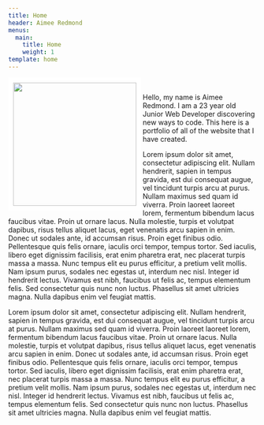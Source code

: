 ```yaml
---
title: Home
header: Aimee Redmond
menus:
  main:
    title: Home
    weight: 1
template: home
---
```

<img align="left" src="/images/aportraitsubmission.jpg" width="250" height="250" style="border: 10px solid white;"/>

<br />

Hello, my name is Aimee Redmond. I am a 23 year old Junior Web Developer discovering new ways to code. This here is a portfolio of all of the website that I have created.

Lorem ipsum dolor sit amet, consectetur adipiscing elit. Nullam hendrerit, sapien in tempus gravida, est dui consequat augue, vel tincidunt turpis arcu at purus. Nullam maximus sed quam id viverra. Proin laoreet laoreet lorem, fermentum bibendum lacus faucibus vitae. Proin ut ornare lacus. Nulla molestie, turpis et volutpat dapibus, risus tellus aliquet lacus, eget venenatis arcu sapien in enim. Donec ut sodales ante, id accumsan risus. Proin eget finibus odio. Pellentesque quis felis ornare, iaculis orci tempor, tempus tortor. Sed iaculis, libero eget dignissim facilisis, erat enim pharetra erat, nec placerat turpis massa a massa. Nunc tempus elit eu purus efficitur, a pretium velit mollis. Nam ipsum purus, sodales nec egestas ut, interdum nec nisl. Integer id hendrerit lectus. Vivamus est nibh, faucibus ut felis ac, tempus elementum felis. Sed consectetur quis nunc non luctus. Phasellus sit amet ultricies magna. Nulla dapibus enim vel feugiat mattis.

Lorem ipsum dolor sit amet, consectetur adipiscing elit. Nullam hendrerit, sapien in tempus gravida, est dui consequat augue, vel tincidunt turpis arcu at purus. Nullam maximus sed quam id viverra. Proin laoreet laoreet lorem, fermentum bibendum lacus faucibus vitae. Proin ut ornare lacus. Nulla molestie, turpis et volutpat dapibus, risus tellus aliquet lacus, eget venenatis arcu sapien in enim. Donec ut sodales ante, id accumsan risus. Proin eget finibus odio. Pellentesque quis felis ornare, iaculis orci tempor, tempus tortor. Sed iaculis, libero eget dignissim facilisis, erat enim pharetra erat, nec placerat turpis massa a massa. Nunc tempus elit eu purus efficitur, a pretium velit mollis. Nam ipsum purus, sodales nec egestas ut, interdum nec nisl. Integer id hendrerit lectus. Vivamus est nibh, faucibus ut felis ac, tempus elementum felis. Sed consectetur quis nunc non luctus. Phasellus sit amet ultricies magna. Nulla dapibus enim vel feugiat mattis.
